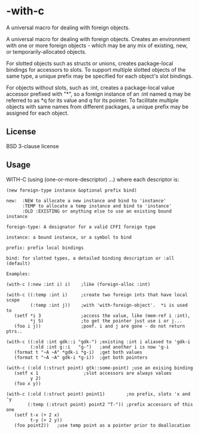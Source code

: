 # -with-c

A universal macro for dealing with foreign objects.

A universal macro for dealing with foreign objects.  Creates an environment with one or more foreign objects - which may be any mix of existing, new, or temporarily-allocated objects.

For slotted objects such as structs or unions, creates package-local bindings for accessors to slots.  To support multiple slotted objects of the same type, a unique prefix may be specified for each object's slot bindings.

For objects without slots, such as :int, creates a package-local value accessor prefixed with "*", so a foreign instance of an :int named q may be referred to as *q for its value and q for its pointer.  To facilitate multiple objects with same names from different packages, a unique prefix may be assigned for each object.


## License

BSD 3-clause license

## Usage

WITH-C   (using (one-or-more-descriptor) ...)    where each descriptor is:

   `(new foreign-type instance &optional prefix bind)`
```
new:  :NEW to allocate a new instance and bind to 'instance'
      :TEMP to allocate a temp instance and bind to 'instance'
      :OLD :EXISTING or anything else to use an existing bound instance

foreign-type: A designator for a valid CFFI foreign type

instance: a bound instance, or a symbol to bind

prefix: prefix local bindings

bind: for slotted types, a detailed binding description or :all (default)

Examples:

(with-c (:new :int i) i)    ;like (foreign-alloc :int)
 
(with-c ((:temp :int i)     ;create two foreign ints that have local scope
         (:temp :int j))    ;with 'with-foreign-object'.  *i is used to
   (setf *i 3               ;access the value, like (mem-ref i :int),
         *j 5)              ;to get the pointer just use i or j...
   (foo i j))               ;poof. i and j are gone - do not return ptrs..

(with-c ((:old :int gdk::i "gdk-") ;existing :int i aliased to 'gdk-i
         (:old :int g::i   "g-")   ;and another i is now 'g-i
   (format t "~A ~A" *gdk-i *g-i)  ;get both values
   (format t "~A ~A" gdk-i *g-i))  ;get both pointers

(with-c (:old (:struct point) gtk::some-point) ;use an exising binding
   (setf x 1                 ;slot accessors are always values
         y 2)
   (foo x y))

(with-c (:old (:struct point) point1)        ;no prefix, slots 'x and 'y
        (:temp (:struct point) point2 "T-")) ;prefix accessors of this one
   (setf t-x (+ 2 x)
         t-y (+ 2 y))
   (foo point2))   ;use temp point as a pointer prior to deallocation
   
```
  

